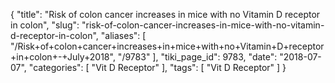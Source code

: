 {
    "title": "Risk of colon cancer increases in mice with no Vitamin D receptor in colon",
    "slug": "risk-of-colon-cancer-increases-in-mice-with-no-vitamin-d-receptor-in-colon",
    "aliases": [
        "/Risk+of+colon+cancer+increases+in+mice+with+no+Vitamin+D+receptor+in+colon+-+July+2018",
        "/9783"
    ],
    "tiki_page_id": 9783,
    "date": "2018-07-07",
    "categories": [
        "Vit D Receptor"
    ],
    "tags": [
        "Vit D Receptor"
    ]
}